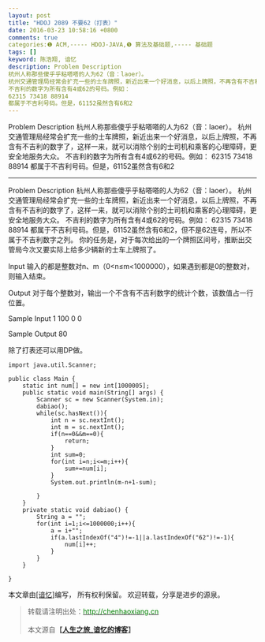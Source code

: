 ```yaml
---
layout: post
title: "HDOJ 2089 不要62（打表）"
date: 2016-03-23 10:58:16 +0800
comments: true
categories:❶ ACM,----- HDOJ-JAVA,❺ 算法及基础题,----- 基础题
tags: []
keyword: 陈浩翔, 谙忆
description: Problem Description 
杭州人称那些傻乎乎粘嗒嗒的人为62（音：laoer）。 
杭州交通管理局经常会扩充一些的士车牌照，新近出来一个好消息，以后上牌照，不再含有不吉利的数字了，这样一来，就可以消除个别的士司机和乘客的心理障碍，更安全地服务大众。 
不吉利的数字为所有含有4或62的号码。例如： 
62315 73418 88914 
都属于不吉利号码。但是，61152虽然含有6和2 
---
```



Problem Description 
杭州人称那些傻乎乎粘嗒嗒的人为62（音：laoer）。 
杭州交通管理局经常会扩充一些的士车牌照，新近出来一个好消息，以后上牌照，不再含有不吉利的数字了，这样一来，就可以消除个别的士司机和乘客的心理障碍，更安全地服务大众。 
不吉利的数字为所有含有4或62的号码。例如： 
62315 73418 88914 
都属于不吉利号码。但是，61152虽然含有6和2
<!-- more -->
----------

Problem Description
杭州人称那些傻乎乎粘嗒嗒的人为62（音：laoer）。
杭州交通管理局经常会扩充一些的士车牌照，新近出来一个好消息，以后上牌照，不再含有不吉利的数字了，这样一来，就可以消除个别的士司机和乘客的心理障碍，更安全地服务大众。
不吉利的数字为所有含有4或62的号码。例如：
62315 73418 88914
都属于不吉利号码。但是，61152虽然含有6和2，但不是62连号，所以不属于不吉利数字之列。
你的任务是，对于每次给出的一个牌照区间号，推断出交管局今次又要实际上给多少辆新的士车上牌照了。

 

Input
输入的都是整数对n、m（0<n≤m<1000000），如果遇到都是0的整数对，则输入结束。

 

Output
对于每个整数对，输出一个不含有不吉利数字的统计个数，该数值占一行位置。

 

Sample Input
1 100
0 0
 

Sample Output
80


除了打表还可以用DP做。
```
import java.util.Scanner;

public class Main {
	static int num[] = new int[1000005];
	public static void main(String[] args) {
		Scanner sc = new Scanner(System.in);
		dabiao();
		while(sc.hasNext()){
			int n = sc.nextInt();
			int m = sc.nextInt();
			if(n==0&&m==0){
				return;
			}
			int sum=0;
			for(int i=n;i<=m;i++){
				sum+=num[i];
			}
			System.out.println(m-n+1-sum);
			
		}
	}
	private static void dabiao() {
		String a = "";
		for(int i=1;i<=1000000;i++){
			a = i+"";
			if(a.lastIndexOf("4")!=-1||a.lastIndexOf("62")!=-1){
				num[i]++;
			}
		}
	}

}

```

本文章由<a href="http://chenhaoxiang.cn/">[谙忆]</a>编写， 所有权利保留。 
欢迎转载，分享是进步的源泉。
<blockquote cite='陈浩翔'>
<p background-color='#D3D3D3'>转载请注明出处：<a href='http://chenhaoxiang.cn'><font color="green">http://chenhaoxiang.cn</font></a><br><br>
本文源自<strong>【<a href='http://chenhaoxiang.cn' target='_blank'>人生之旅_谙忆的博客</a>】</strong></p>
</blockquote>

